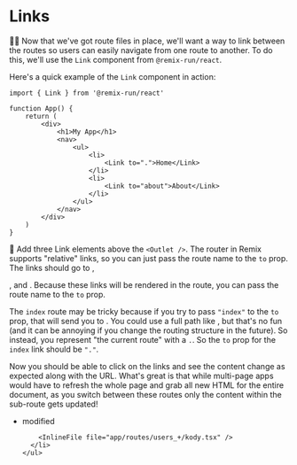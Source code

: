 # Links

👨‍💼 Now that we've got route files in place, we'll want a way to link between the
routes so users can easily navigate from one route to another. To do this, we'll
use the `Link` component from `@remix-run/react`.

Here's a quick example of the `Link` component in action:

```tsx
import { Link } from '@remix-run/react'

function App() {
	return (
		<div>
			<h1>My App</h1>
			<nav>
				<ul>
					<li>
						<Link to=".">Home</Link>
					</li>
					<li>
						<Link to="about">About</Link>
					</li>
				</ul>
			</nav>
		</div>
	)
}
```

🐨 Add three Link elements above the `<Outlet />`. The router in Remix supports
"relative" links, so you can just pass the route name to the `to` prop. The
links should go to <LinkToApp to="/users/kody" />,

<LinkToApp to="/users/kody/host" />, and <LinkToApp to="/users/kody/renter" />.
Because these links will be rendered in the <LinkToApp to="/users/kody" />
route, you can pass the route name to the `to` prop.

The `index` route may be tricky because if you try to pass `"index"` to the `to`
prop, that will send you to <LinkToApp to="/users/kody/index" />. You could use
a full path like <LinkToApp to="/users/kody" />, but that's no fun (and it can
be annoying if you change the routing structure in the future). So instead, you
represent "the current route" with a `.`. So the `to` prop for the `index` link
should be `"."`.

Now you should be able to click on the links and see the content change as
expected along with the URL. What's great is that while multi-page apps would
have to refresh the whole page and grab all new HTML for the entire document, as
you switch between these routes only the content within the sub-route gets
updated!

<TouchedFiles>
  <div id="files">
    <ul>
      <li data-state="modified">
        <span>modified</span>

        <InlineFile file="app/routes/users_+/kody.tsx" />
      </li>
    </ul>

  </div>
</TouchedFiles>
